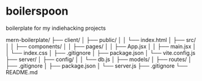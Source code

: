 # boilerspoon
boilerplate for my indiehacking projects

mern-boilerplate/
├── client/
│   ├── public/
│   │   └── index.html
│   ├── src/
│   │   ├── components/
│   │   ├── pages/
│   │   ├── App.jsx
│   │   ├── main.jsx
│   │   └── index.css
│   ├── .gitignore
│   ├── package.json
│   └── vite.config.js
├── server/
│   ├── config/
│   │   └── db.js
│   ├── models/
│   ├── routes/
│   ├── .gitignore
│   ├── package.json
│   └── server.js
├── .gitignore
└── README.md